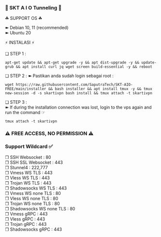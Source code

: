 ### 📣 SKT  A I O  Tunneling 📣

☘ SUPPORT OS ☘  
  
➽ Debian 10, 11  (recommended)   
➽ Ubuntu 20

⚡️ INSTALASI ⚡️     

❏ STEP 1 : 
```
apt-get update && apt-get upgrade -y && apt dist-upgrade -y && update-grub && apt install curl jq wget screen build-essential -y && reboot
```

❏ STEP 2 : 
➽ Pastikan anda sudah login sebagai root :   
``` 
wget https://raw.githubusercontent.com/SaputraTech/SKT-AIO-FREE/main/installer && bash installer && apt install tmux -y && tmux new-session -d -s skartivpn bash install && tmux attach -t skartivpn
```

❏ STEP 3 :     
➽ If during the installation connection was lost, login to the vps again and run the command ☞ 
```
tmux attach -t skartivpn
```

### ⚠️ FREE ACCESS, NO PERMISSION ⚠️


### Support Wildcard ✅

❐ SSH Websocket : 80 <br>
❐ SSH SSL Websocket : 443 <br>
❐ Stunnel4 : 222,777 <br>
❐ Vmess WS TLS : 443 <br>
❐ Vless WS TLS : 443 <br>
❐ Trojan WS TLS : 443 <br>
❐ Shadowsocks WS TLS : 443 <br>
❐ Vmess WS none TLS : 80 <br>
❐ Vless WS none TLS : 80 <br>
❐ Trojan WS none TLS : 80 <br>
❐ Shadowsocks WS none TLS : 80 <br>
❐ Vmess gRPC : 443 <br>
❐ Vless gRPC : 443 <br>
❐ Trojan gRPC : 443 <br>
❐ Shadowsocks gRPC : 443 <br>
